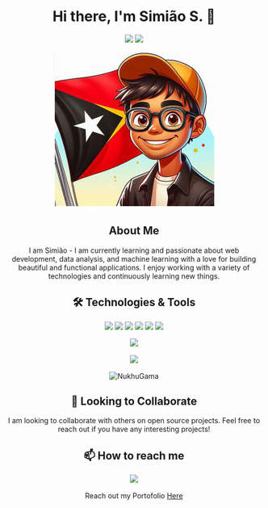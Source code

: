 <h1 align="center">Hi there, I'm Simião S. 👋</h1>

<p align="center">
  <a href="https://github.com/nukhugama"><img src="https://img.shields.io/github/followers/nukhugama?label=Follow&style=social"></a>
  <a href="mailto:nukhugama20@gmail.com"><img src="https://img.shields.io/badge/-Contact%20Me-333333?style=flat&logo=gmail&logoColor=white"></a>
</p>

<p align="center">
  <img src="img/avatar.png" alt="header" />
</p>

<h2 align="center">About Me</h2>
<p align="center">
  I am Simião - I am currently learning and passionate about web development, data analysis, and machine learning with a love for building beautiful and functional applications. I enjoy working with a variety of technologies and continuously learning new things.
</p>

<h2 align="center">🛠 Technologies & Tools</h2>
<p align="center">
  <img src="https://img.shields.io/badge/-HTML%20and%20CSS-000?&logo=html5">
  <img src="https://img.shields.io/badge/-Python-000?&logo=Python">
  <img src="https://img.shields.io/badge/-Codeigniter-000?&logo=Codeigniter">
  <img src="https://img.shields.io/badge/-Django-000?&logo=Django">
  <img src="https://img.shields.io/badge/-JavaScript-000?&logo=JavaScript">
  <img src="https://img.shields.io/badge/-Matlab-000?&logo=Matlab">
</p>

<p align="center"> <img text-align="justify" src="https://github-readme-stats.vercel.app/api?username=nukhugama&show_icons=true&hide_border=true&theme=dark alt="NukhuGama" </p>
<p align="center"> <img text-align="justify" src="https://github-readme-stats.vercel.app/api/top-langs/?username=nukhugama&layout=compact&hide_border=true&theme=dark alt="NukhuGama" </p>
<br>
<p  align="center"><img text-align="justify" src="https://github-readme-streak-stats.herokuapp.com/?user=nukhugama&" alt="NukhuGama" /></p>
<!-- <p  align="center"><img text-align="justify" src="https://github-readme-stats.vercel.app/api?username=nukhugama&show_icons=true&theme=dark&include_all_commits=true)](https://github.com/nukhugama/github-readme-stats" alt="NukhuGama" /></p> -->

<h2 align="center">🤝 Looking to Collaborate</h2>

<p align="center">
  I am looking to collaborate with others on open source projects. Feel free to reach out if you have any interesting projects!
</p>

<h2 align="center">📫 How to reach me</h2>
<p align="center">
  <a href="mailto:nukhugama20@gmail.com"><img src="https://img.shields.io/badge/-Email-000?&logo=Gmail&logoColor=white"></a>
</p>
<p align="center">
  Reach out my Portofolio <a href="https://nukhudigital.online">Here</a>

</p>


